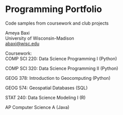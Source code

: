 # Programming Portfolio
Code samples from coursework and club projects

Ameya Baxi  
University of Wisconsin-Madison  
abaxi@wisc.edu  

Coursework:  
COMP SCI 220: Data Science Programming I (Python) 

COMP SCI 320: Data Science Programming II (Python) 

GEOG 378: Introduction to Geocomputing (Python) 

GEOG 574: Geospatial Databases (SQL)  

STAT 240: Data Science Modeling I (R) 

AP Computer Science A (Java) 
